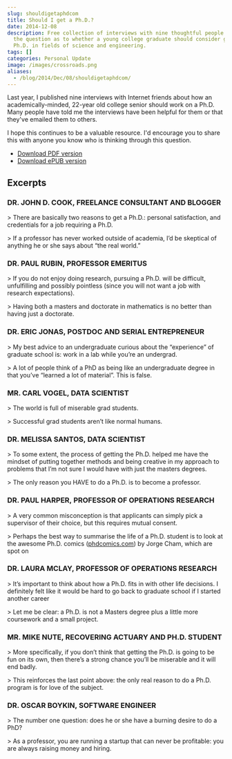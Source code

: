 ```yaml
---
slug: shouldigetaphdcom
title: Should I get a Ph.D.?
date: 2014-12-08
description: Free collection of interviews with nine thoughtful people answering
  the question as to whether a young college graduate should consider getting a
  Ph.D. in fields of science and engineering.
tags: []
categories: Personal Update
image: /images/crossroads.png
aliases:
  - /blog/2014/Dec/08/shouldigetaphdcom/
---
```

Last year, I published nine interviews with Internet friends about how an academically-minded, 22-year old college senior should work on a Ph.D. Many people have told me the interviews have been helpful for them or that they've emailed them to others.

I hope this continues to be a valuable resource. I'd encourage you to share this with anyone you know who is thinking through this question.

* [Download PDF version](https://s3.us-east-1.amazonaws.com/tdhopper.com/shouldigetaphd.pdf)
* [Download ePUB version](https://s3.us-east-1.amazonaws.com/tdhopper.com/shouldigetaphd.epub)

## Excerpts

### DR. JOHN D. COOK, FREELANCE CONSULTANT AND BLOGGER

\> There are basically two reasons to get a Ph.D.: personal satisfaction, and credentials for a job requiring a Ph.D.

\> If a professor has never worked outside of academia, I’d be skeptical of anything he or she says about “the real world.”

### DR. PAUL RUBIN, PROFESSOR EMERITUS

\> If you do not enjoy doing research, pursuing a Ph.D. will be difficult, unfulfilling and possibly pointless (since you will not want a job with research expectations).

\> Having both a masters and doctorate in mathematics is no better than having just a doctorate.

### DR. ERIC JONAS, POSTDOC AND SERIAL ENTREPRENEUR

\> My best advice to an undergraduate curious about the “experience” of graduate school is: work in a lab while you’re an undergrad.

\> A lot of people think of a PhD as being like an undergraduate degree in that you’ve “learned a lot of material”. This is false.

### MR. CARL VOGEL, DATA SCIENTIST

\> The world is full of miserable grad students.

\> Successful grad students aren’t like normal humans.

### DR. MELISSA SANTOS, DATA SCIENTIST

\> To some extent, the process of getting the Ph.D. helped me have the mindset of putting together methods and being creative in my approach to problems that I’m not sure I would have with just the masters degrees.

\> The only reason you HAVE to do a Ph.D. is to become a professor. 

### DR. PAUL HARPER, PROFESSOR OF OPERATIONS RESEARCH

\> A very common misconception is that applicants can simply pick a supervisor of their choice, but this requires mutual consent.

\> Perhaps the best way to summarise the life of a Ph.D. student is to look at the awesome Ph.D. comics ([phdcomics.com](http://phdcomics.com/)) by Jorge Cham, which are spot on

### DR. LAURA MCLAY, PROFESSOR OF OPERATIONS RESEARCH

\> It’s important to think about how a Ph.D. fits in with other life decisions. I definitely felt like it would be hard to go back to graduate school if I started another career

\> Let me be clear: a Ph.D. is not a Masters degree plus a little more coursework and a small project. 

### MR. MIKE NUTE, RECOVERING ACTUARY AND PH.D. STUDENT

\> More specifically, if you don’t think that getting the Ph.D. is going to be fun on its own, then there’s a strong chance you’ll be miserable and it will end badly.

\> This reinforces the last point above: the only real reason to do a Ph.D. program is for love of the subject.

### DR. OSCAR BOYKIN, SOFTWARE ENGINEER

\> The number one question: does he or she have a burning desire to do a PhD?

\> As a professor, you are running a startup that can never be profitable: you are always raising money and hiring.
